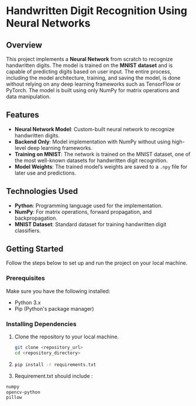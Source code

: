# Handwritten Digit Recognition Using Neural Networks

## Overview

This project implements a **Neural Network** from scratch to recognize handwritten digits. The model is trained on the **MNIST dataset** and is capable of predicting digits based on user input. The entire process, including the model architecture, training, and saving the model, is done without relying on any deep learning frameworks such as TensorFlow or PyTorch. The model is built using only NumPy for matrix operations and data manipulation.

## Features

- **Neural Network Model**: Custom-built neural network to recognize handwritten digits.
- **Backend Only**: Model implementation with NumPy without using high-level deep learning frameworks.
- **Training on MNIST**: The network is trained on the MNIST dataset, one of the most well-known datasets for handwritten digit recognition.
- **Model Weights**: The trained model’s weights are saved to a `.npy` file for later use and predictions.

## Technologies Used

- **Python**: Programming language used for the implementation.
- **NumPy**: For matrix operations, forward propagation, and backpropagation.
- **MNIST Dataset**: Standard dataset for training handwritten digit classifiers.

## Getting Started

Follow the steps below to set up and run the project on your local machine.

### Prerequisites

Make sure you have the following installed:

- Python 3.x
- Pip (Python's package manager)

### Installing Dependencies

1. Clone the repository to your local machine.

   ```bash
   git clone <repository_url>
   cd <repository_directory>
2. ```bash
   pip install -r requirements.txt
4. Requirement.txt should include :
  ```bash
  numpy
  opencv-python
  pillow
